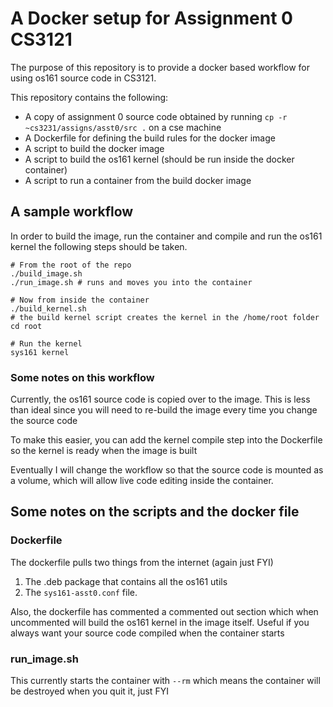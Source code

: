 # A Docker setup for Assignment 0 CS3121

The purpose of this repository is to provide a docker based workflow for using os161 source code in CS3121.

This repository contains the following:

- A copy of assignment 0 source code obtained by running `cp -r ~cs3231/assigns/asst0/src .` on a cse machine
- A Dockerfile for defining the build rules for the docker image
- A script to build the docker image
- A script to build the os161 kernel (should be run inside the docker container)
- A script to run a container from the build docker image

## A sample workflow
In order to build the image, run the container and compile and run the os161 kernel the following steps should be taken.

```
# From the root of the repo
./build_image.sh
./run_image.sh # runs and moves you into the container

# Now from inside the container
./build_kernel.sh
# the build kernel script creates the kernel in the /home/root folder
cd root

# Run the kernel
sys161 kernel
```
### Some notes on this workflow
Currently, the os161 source code is copied over to the image. This is less than ideal since you will need to re-build the image every time you change the source code

To make this easier, you can add the kernel compile step into the Dockerfile so the kernel is ready when the image is built

Eventually I will change the workflow so that the source code is mounted as a volume, which will allow live code editing inside the container.


## Some notes on the scripts and the docker file

### Dockerfile
The dockerfile pulls two things from the internet (again just FYI)

1. The .deb package that contains all the os161 utils
2. The `sys161-asst0.conf` file.

Also, the dockerfile has commented a commented out section which when uncommented will build the os161 kernel in the image itself. Useful if you always want your source code compiled when the container starts

### run_image.sh
This currently starts the container with `--rm` which means the container will be destroyed when you quit it, just FYI
